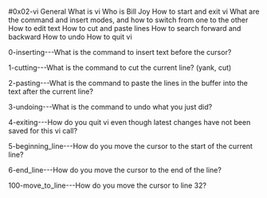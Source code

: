 #0x02-vi
General
What is vi
Who is Bill Joy
How to start and exit vi
What are the command and insert modes, and how to switch from one to the other
How to edit text
How to cut and paste lines
How to search forward and backward
How to undo
How to quit vi

0-inserting---What is the command to insert text before the cursor?

1-cutting---What is the command to cut the current line? (yank, cut)

2-pasting---What is the command to paste the lines in the buffer into the text after the current line?

3-undoing---What is the command to undo what you just did?

4-exiting---How do you quit vi even though latest changes have not been saved for this vi call?

5-beginning_line---How do you move the cursor to the start of the current line?

6-end_line---How do you move the cursor to the end of the line?

100-move_to_line---How do you move the cursor to line 32?


